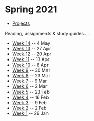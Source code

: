 # Spring 2021

* [Projects](./projects.md)

Reading, assignments & study guides....

* [Week 14](./week14.md) -- 4 May
* [Week 13](./week13.md) -- 27 Apr
* [Week 12](./week12.md) -- 20 Apr
* [Week 11](./week11.md) -- 13 Apr
* [Week 10](./week10.md) -- 6 Apr
* [Week 9](./week09.md) -- 30 Mar
* [Week 8](./week08.md) -- 23 Mar
* [Week 7](./week07.md) -- 9 Mar
* [Week 6](./week06.md) -- 2 Mar
* [Week 5](./week05.md) -- 23 Feb
* [Week 4](./week04.md) -- 16 Feb
* [Week 3](./week03.md) -- 9 Feb
* [Week 2](./week02.md) -- 2 Feb
* [Week 1](./week01.md) -- 26 Jan

